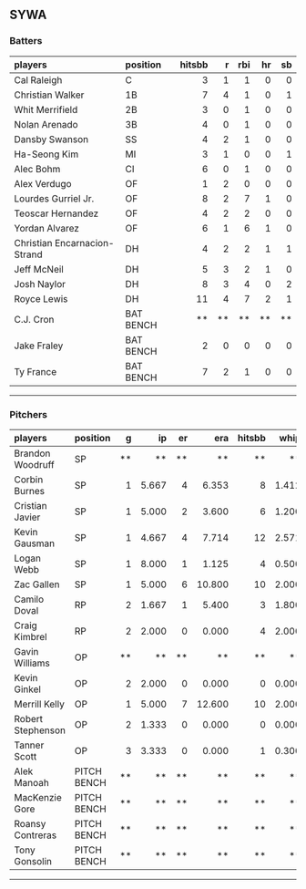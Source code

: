 ## SYWA

### Batters

 
|players                      |position  | hitsbb|  r| rbi| hr| sb| 
|:----------------------------|:---------|------:|--:|---:|--:|--:| 
|Cal Raleigh                  |C         |      3|  1|   1|  0|  0| 
|Christian Walker             |1B        |      7|  4|   1|  0|  1| 
|Whit Merrifield              |2B        |      3|  0|   1|  0|  0| 
|Nolan Arenado                |3B        |      4|  0|   1|  0|  0| 
|Dansby Swanson               |SS        |      4|  2|   1|  0|  0| 
|Ha-Seong Kim                 |MI        |      3|  1|   0|  0|  1| 
|Alec Bohm                    |CI        |      6|  0|   1|  0|  0| 
|Alex Verdugo                 |OF        |      1|  2|   0|  0|  0| 
|Lourdes Gurriel Jr.          |OF        |      8|  2|   7|  1|  0| 
|Teoscar Hernandez            |OF        |      4|  2|   2|  0|  0| 
|Yordan Alvarez               |OF        |      6|  1|   6|  1|  0| 
|Christian Encarnacion-Strand |DH        |      4|  2|   2|  1|  1| 
|Jeff McNeil                  |DH        |      5|  3|   2|  1|  0| 
|Josh Naylor                  |DH        |      8|  3|   4|  0|  2| 
|Royce Lewis                  |DH        |     11|  4|   7|  2|  1| 
|C.J. Cron                    |BAT BENCH |     **| **|  **| **| **| 
|Jake Fraley                  |BAT BENCH |      2|  0|   0|  0|  0| 
|Ty France                    |BAT BENCH |      7|  2|   1|  0|  0| 


* * *

### Pitchers

 
|players           |position    |  g|    ip| er|    era| hitsbb|  whip| so|  w| sv| 
|:-----------------|:-----------|--:|-----:|--:|------:|------:|-----:|--:|--:|--:| 
|Brandon Woodruff  |SP          | **|    **| **|     **|     **|    **| **| **| **| 
|Corbin Burnes     |SP          |  1| 5.667|  4|  6.353|      8| 1.412|  9|  0|  0| 
|Cristian Javier   |SP          |  1| 5.000|  2|  3.600|      6| 1.200|  6|  0|  0| 
|Kevin Gausman     |SP          |  1| 4.667|  4|  7.714|     12| 2.571|  5|  0|  0| 
|Logan Webb        |SP          |  1| 8.000|  1|  1.125|      4| 0.500|  6|  0|  0| 
|Zac Gallen        |SP          |  1| 5.000|  6| 10.800|     10| 2.000|  4|  0|  0| 
|Camilo Doval      |RP          |  2| 1.667|  1|  5.400|      3| 1.800|  1|  1|  0| 
|Craig Kimbrel     |RP          |  2| 2.000|  0|  0.000|      4| 2.000|  2|  0|  0| 
|Gavin Williams    |OP          | **|    **| **|     **|     **|    **| **| **| **| 
|Kevin Ginkel      |OP          |  2| 2.000|  0|  0.000|      0| 0.000|  3|  0|  0| 
|Merrill Kelly     |OP          |  1| 5.000|  7| 12.600|     10| 2.000|  7|  0|  0| 
|Robert Stephenson |OP          |  2| 1.333|  0|  0.000|      0| 0.000|  2|  0|  1| 
|Tanner Scott      |OP          |  3| 3.333|  0|  0.000|      1| 0.300|  2|  1|  2| 
|Alek Manoah       |PITCH BENCH | **|    **| **|     **|     **|    **| **| **| **| 
|MacKenzie Gore    |PITCH BENCH | **|    **| **|     **|     **|    **| **| **| **| 
|Roansy Contreras  |PITCH BENCH | **|    **| **|     **|     **|    **| **| **| **| 
|Tony Gonsolin     |PITCH BENCH | **|    **| **|     **|     **|    **| **| **| **| 


* * *


